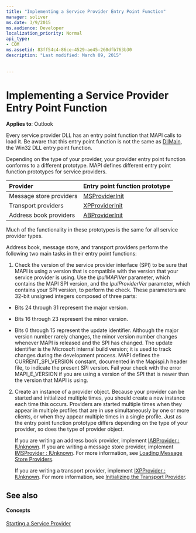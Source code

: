 ```yaml
---
title: "Implementing a Service Provider Entry Point Function"
manager: soliver
ms.date: 3/9/2015
ms.audience: Developer
localization_priority: Normal
api_type:
- COM
ms.assetid: 83ff54c4-86ce-4529-ae45-260dfb763b30
description: "Last modified: March 09, 2015"
 
 
---
```


# Implementing a Service Provider Entry Point Function

  
  
**Applies to**: Outlook 
  
Every service provider DLL has an entry point function that MAPI calls to load it. Be aware that this entry point function is not the same as [DllMain](http://msdn.microsoft.com/en-us/library/ms682583.aspx), the Win32 DLL entry point function.
  
Depending on the type of your provider, your provider entry point function conforms to a different prototype. MAPI defines different entry point function prototypes for service providers.
  
|**Provider**|**Entry point function prototype**|
|:-----|:-----|
|Message store providers  <br/> |[MSProviderInit](msproviderinit.md) <br/> |
|Transport providers  <br/> |[XPProviderInit](xpproviderinit.md) <br/> |
|Address book providers  <br/> |[ABProviderInit](abproviderinit.md) <br/> |
   
Much of the functionality in these prototypes is the same for all service provider types. 
  
Address book, message store, and transport providers perform the following two main tasks in their entry point functions:
  
1. Check the version of the service provider interface (SPI) to be sure that MAPI is using a version that is compatible with the version that your service provider is using. Use the  _lpulMAPIVer_ parameter, which contains the MAPI SPI version, and the  _lpulProviderVer_ parameter, which contains your SPI version, to perform the check. These parameters are 32-bit unsigned integers composed of three parts: 
    
  - Bits 24 through 31 represent the major version.
    
  - Bits 16 through 23 represent the minor version.
    
  - Bits 0 through 15 represent the update identifier. Although the major version number rarely changes, the minor version number changes whenever MAPI is released and the SPI has changed. The update identifier is the Microsoft internal build version; it is used to track changes during the development process. MAPI defines the CURRENT_SPI_VERSION constant, documented in the Mapispi.h header file, to indicate the present SPI version. Fail your check with the error MAPI_E_VERSION if you are using a version of the SPI that is newer than the version that MAPI is using.
    
2. Create an instance of a provider object. Because your provider can be started and initialized multiple times, you should create a new instance each time this occurs. Providers are started multiple times when they appear in multiple profiles that are in use simultaneously by one or more clients, or when they appear multiple times in a single profile. Just as the entry point function prototype differs depending on the type of your provider, so does the type of provider object. 
    
    If you are writing an address book provider, implement [IABProvider : IUnknown](iabprovideriunknown.md). If you are writing a message store provider, implement [IMSProvider : IUnknown](imsprovideriunknown.md). For more information, see [Loading Message Store Providers](loading-message-store-providers.md).
    
    If you are writing a transport provider, implement [IXPProvider : IUnknown](ixpprovideriunknown.md). For more information, see [Initializing the Transport Provider](initializing-the-transport-provider.md).
    
## See also

#### Concepts

[Starting a Service Provider](starting-a-service-provider.md)

